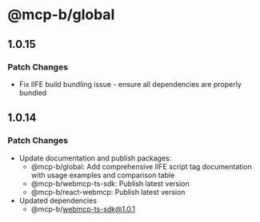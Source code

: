 # @mcp-b/global

## 1.0.15

### Patch Changes

- Fix IIFE build bundling issue - ensure all dependencies are properly bundled

## 1.0.14

### Patch Changes

- Update documentation and publish packages:
  - @mcp-b/global: Add comprehensive IIFE script tag documentation with usage examples and comparison table
  - @mcp-b/webmcp-ts-sdk: Publish latest version
  - @mcp-b/react-webmcp: Publish latest version
- Updated dependencies
  - @mcp-b/webmcp-ts-sdk@1.0.1
